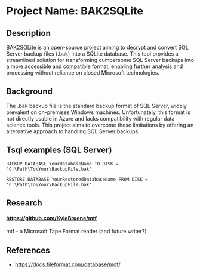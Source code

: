 # Project Name: BAK2SQLite

## Description

BAK2SQLite is an open-source project aiming to decrypt and convert SQL Server backup files (.bak) into a SQLite database. This tool provides a streamlined solution for transforming cumbersome SQL Server backups into a more accessible and compatible format, enabling further analysis and processing without reliance on closed Microsoft technologies.

## Background

The .bak backup file is the standard backup format of SQL Server, widely prevalent on on-premises Windows machines. Unfortunately, this format is not directly usable in Azure and lacks compatibility with regular data science tools. This project aims to overcome these limitations by offering an alternative approach to handling SQL Server backups.

## Tsql examples (SQL Server)
```
BACKUP DATABASE YourDatabaseName TO DISK = 'C:\Path\To\Your\BackupFile.bak'
```

```
RESTORE DATABASE YourRestoredDatabaseName FROM DISK = 'C:\Path\To\Your\BackupFile.bak'
```



## Research

#### https://github.com/KyleBruene/mtf
mtf - a Microsoft Tape Format reader (and future writer?)

## References
- https://docs.fileformat.com/database/mdf/
